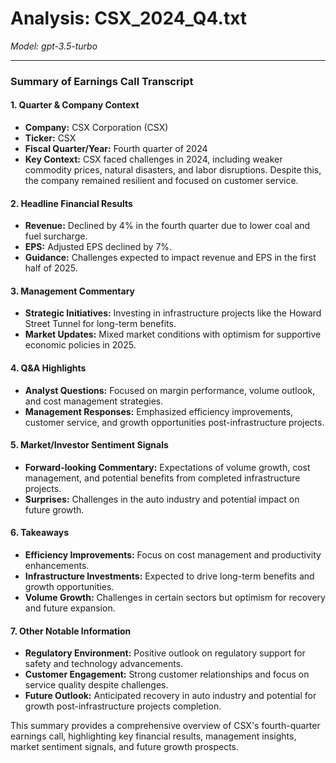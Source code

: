 # Analysis: CSX_2024_Q4.txt

*Model: gpt-3.5-turbo*

---

### Summary of Earnings Call Transcript

#### 1. Quarter & Company Context
- **Company:** CSX Corporation (CSX)
- **Ticker:** CSX
- **Fiscal Quarter/Year:** Fourth quarter of 2024
- **Key Context:** CSX faced challenges in 2024, including weaker commodity prices, natural disasters, and labor disruptions. Despite this, the company remained resilient and focused on customer service.

#### 2. Headline Financial Results
- **Revenue:** Declined by 4% in the fourth quarter due to lower coal and fuel surcharge.
- **EPS:** Adjusted EPS declined by 7%.
- **Guidance:** Challenges expected to impact revenue and EPS in the first half of 2025.

#### 3. Management Commentary
- **Strategic Initiatives:** Investing in infrastructure projects like the Howard Street Tunnel for long-term benefits.
- **Market Updates:** Mixed market conditions with optimism for supportive economic policies in 2025.

#### 4. Q&A Highlights
- **Analyst Questions:** Focused on margin performance, volume outlook, and cost management strategies.
- **Management Responses:** Emphasized efficiency improvements, customer service, and growth opportunities post-infrastructure projects.

#### 5. Market/Investor Sentiment Signals
- **Forward-looking Commentary:** Expectations of volume growth, cost management, and potential benefits from completed infrastructure projects.
- **Surprises:** Challenges in the auto industry and potential impact on future growth.

#### 6. Takeaways
- **Efficiency Improvements:** Focus on cost management and productivity enhancements.
- **Infrastructure Investments:** Expected to drive long-term benefits and growth opportunities.
- **Volume Growth:** Challenges in certain sectors but optimism for recovery and future expansion.

#### 7. Other Notable Information
- **Regulatory Environment:** Positive outlook on regulatory support for safety and technology advancements.
- **Customer Engagement:** Strong customer relationships and focus on service quality despite challenges.
- **Future Outlook:** Anticipated recovery in auto industry and potential for growth post-infrastructure projects completion.

This summary provides a comprehensive overview of CSX's fourth-quarter earnings call, highlighting key financial results, management insights, market sentiment signals, and future growth prospects.